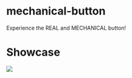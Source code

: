 # mechanical-button
Experience the REAL and MECHANICAL button!
# Showcase
<img src="./button.gif"/>
